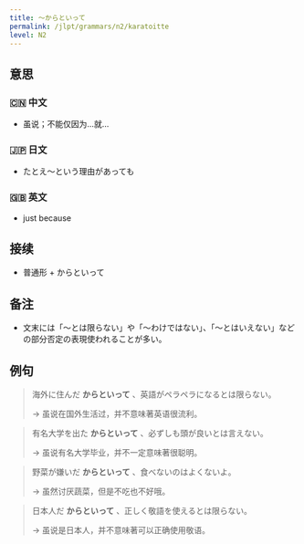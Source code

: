 ```yaml
---
title: 〜からといって
permalink: /jlpt/grammars/n2/karatoitte
level: N2
---
```


## 意思

### 🇨🇳 中文

- 虽说；不能仅因为…就…

### 🇯🇵 日文

- たとえ〜という理由があっても

### 🇬🇧 英文

- just because

## 接续

- 普通形 + からといって

## 备注

- 文末には「〜とは限らない」や「〜わけではない」、「〜とはいえない」などの部分否定の表現使われることが多い。

## 例句

> 海外に住んだ **からといって** 、英語がペラペラになるとは限らない。
>
> → 虽说在国外生活过，并不意味著英语很流利。

> 有名大学を出た **からといって** 、必ずしも頭が良いとは言えない。
>
> → 虽说有名大学毕业，并不一定意味著很聪明。

> 野菜が嫌いだ **からといって** 、食べないのはよくないよ。
>
> → 虽然讨厌蔬菜，但是不吃也不好哦。

> 日本人だ **からといって** 、正しく敬語を使えるとは限らない。
>
> → 虽说是日本人，并不意味著可以正确使用敬语。

